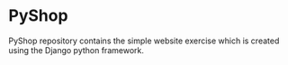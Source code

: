 # PyShop
PyShop repository contains the simple website exercise which is created using the Django python framework.
